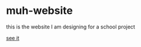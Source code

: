 # muh-website
this is the website I am designing for a school project

[see it](https://accesscms.asc.edu/~irvin18ua)
